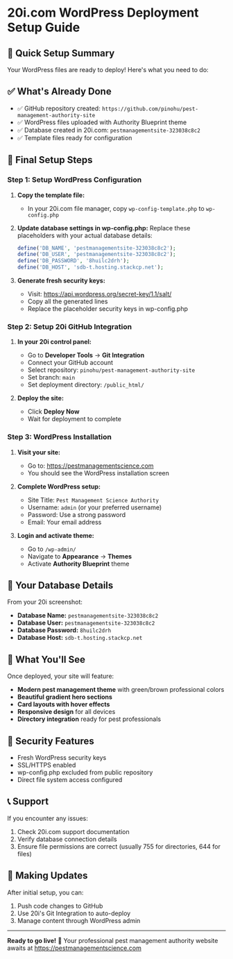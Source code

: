 # 20i.com WordPress Deployment Setup Guide

## 🎯 Quick Setup Summary

Your WordPress files are ready to deploy! Here's what you need to do:

## ✅ What's Already Done
- ✅ GitHub repository created: `https://github.com/pinohu/pest-management-authority-site`
- ✅ WordPress files uploaded with Authority Blueprint theme
- ✅ Database created in 20i.com: `pestmanagementsite-323038c8c2`
- ✅ Template files ready for configuration

## 🔧 Final Setup Steps

### Step 1: Setup WordPress Configuration

1. **Copy the template file:**
   - In your 20i.com file manager, copy `wp-config-template.php` to `wp-config.php`

2. **Update database settings in wp-config.php:**
   Replace these placeholders with your actual database details:
   ```php
   define('DB_NAME', 'pestmanagementsite-323038c8c2');
   define('DB_USER', 'pestmanagementsite-323038c8c2');
   define('DB_PASSWORD', '8huilc2drh');
   define('DB_HOST', 'sdb-t.hosting.stackcp.net');
   ```

3. **Generate fresh security keys:**
   - Visit: https://api.wordpress.org/secret-key/1.1/salt/
   - Copy all the generated lines
   - Replace the placeholder security keys in wp-config.php

### Step 2: Setup 20i GitHub Integration

1. **In your 20i control panel:**
   - Go to **Developer Tools** → **Git Integration**
   - Connect your GitHub account
   - Select repository: `pinohu/pest-management-authority-site`
   - Set branch: `main`
   - Set deployment directory: `/public_html/`

2. **Deploy the site:**
   - Click **Deploy Now**
   - Wait for deployment to complete

### Step 3: WordPress Installation

1. **Visit your site:**
   - Go to: https://pestmanagementscience.com
   - You should see the WordPress installation screen

2. **Complete WordPress setup:**
   - Site Title: `Pest Management Science Authority`
   - Username: `admin` (or your preferred username)
   - Password: Use a strong password
   - Email: Your email address

3. **Login and activate theme:**
   - Go to `/wp-admin/`
   - Navigate to **Appearance** → **Themes**
   - Activate **Authority Blueprint** theme

## 🚀 Your Database Details

From your 20i screenshot:
- **Database Name:** `pestmanagementsite-323038c8c2`
- **Database User:** `pestmanagementsite-323038c8c2`
- **Database Password:** `8huilc2drh`
- **Database Host:** `sdb-t.hosting.stackcp.net`

## 🎨 What You'll See

Once deployed, your site will feature:
- **Modern pest management theme** with green/brown professional colors
- **Beautiful gradient hero sections**
- **Card layouts with hover effects**
- **Responsive design** for all devices
- **Directory integration** ready for pest professionals

## 🔐 Security Features

- Fresh WordPress security keys
- SSL/HTTPS enabled
- wp-config.php excluded from public repository
- Direct file system access configured

## 📞 Support

If you encounter any issues:
1. Check 20i.com support documentation
2. Verify database connection details
3. Ensure file permissions are correct (usually 755 for directories, 644 for files)

## 🔄 Making Updates

After initial setup, you can:
1. Push code changes to GitHub
2. Use 20i's Git Integration to auto-deploy
3. Manage content through WordPress admin

---

**Ready to go live!** 🌟 Your professional pest management authority website awaits at https://pestmanagementscience.com 